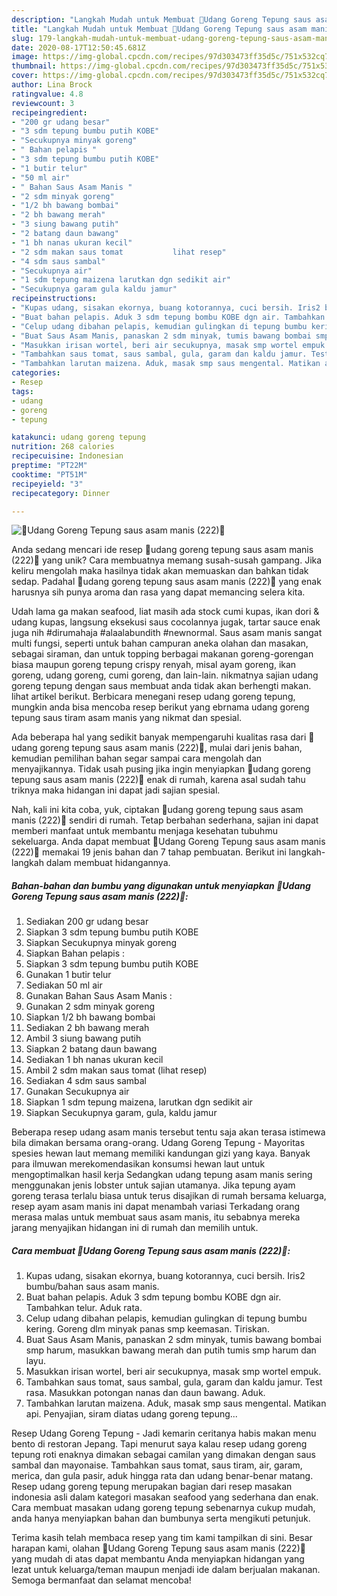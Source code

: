 ```yaml
---
description: "Langkah Mudah untuk Membuat 🦐Udang Goreng Tepung saus asam manis (222)🦐, Menggugah Selera"
title: "Langkah Mudah untuk Membuat 🦐Udang Goreng Tepung saus asam manis (222)🦐, Menggugah Selera"
slug: 179-langkah-mudah-untuk-membuat-udang-goreng-tepung-saus-asam-manis-222-menggugah-selera
date: 2020-08-17T12:50:45.681Z
image: https://img-global.cpcdn.com/recipes/97d303473ff35d5c/751x532cq70/🦐udang-goreng-tepung-saus-asam-manis-222🦐-foto-resep-utama.jpg
thumbnail: https://img-global.cpcdn.com/recipes/97d303473ff35d5c/751x532cq70/🦐udang-goreng-tepung-saus-asam-manis-222🦐-foto-resep-utama.jpg
cover: https://img-global.cpcdn.com/recipes/97d303473ff35d5c/751x532cq70/🦐udang-goreng-tepung-saus-asam-manis-222🦐-foto-resep-utama.jpg
author: Lina Brock
ratingvalue: 4.8
reviewcount: 3
recipeingredient:
- "200 gr udang besar"
- "3 sdm tepung bumbu putih KOBE"
- "Secukupnya minyak goreng"
- " Bahan pelapis "
- "3 sdm tepung bumbu putih KOBE"
- "1 butir telur"
- "50 ml air"
- " Bahan Saus Asam Manis "
- "2 sdm minyak goreng"
- "1/2 bh bawang bombai"
- "2 bh bawang merah"
- "3 siung bawang putih"
- "2 batang daun bawang"
- "1 bh nanas ukuran kecil"
- "2 sdm makan saus tomat           lihat resep"
- "4 sdm saus sambal"
- "Secukupnya air"
- "1 sdm tepung maizena larutkan dgn sedikit air"
- "Secukupnya garam gula kaldu jamur"
recipeinstructions:
- "Kupas udang, sisakan ekornya, buang kotorannya, cuci bersih. Iris2 bumbu/bahan saus asam manis."
- "Buat bahan pelapis. Aduk 3 sdm tepung bombu KOBE dgn air. Tambahkan telur. Aduk rata."
- "Celup udang dibahan pelapis, kemudian gulingkan di tepung bumbu kering. Goreng dlm minyak panas smp keemasan. Tiriskan."
- "Buat Saus Asam Manis, panaskan 2 sdm minyak, tumis bawang bombai smp harum, masukkan bawang merah dan putih tumis smp harum dan layu."
- "Masukkan irisan wortel, beri air secukupnya, masak smp wortel empuk."
- "Tambahkan saus tomat, saus sambal, gula, garam dan kaldu jamur. Test rasa. Masukkan potongan nanas dan daun bawang. Aduk."
- "Tambahkan larutan maizena. Aduk, masak smp saus mengental. Matikan api. Penyajian, siram diatas udang goreng tepung..."
categories:
- Resep
tags:
- udang
- goreng
- tepung

katakunci: udang goreng tepung 
nutrition: 268 calories
recipecuisine: Indonesian
preptime: "PT22M"
cooktime: "PT51M"
recipeyield: "3"
recipecategory: Dinner

---
```



![🦐Udang Goreng Tepung saus asam manis (222)🦐](https://img-global.cpcdn.com/recipes/97d303473ff35d5c/751x532cq70/🦐udang-goreng-tepung-saus-asam-manis-222🦐-foto-resep-utama.jpg)

Anda sedang mencari ide resep 🦐udang goreng tepung saus asam manis (222)🦐 yang unik? Cara membuatnya memang susah-susah gampang. Jika keliru mengolah maka hasilnya tidak akan memuaskan dan bahkan tidak sedap. Padahal 🦐udang goreng tepung saus asam manis (222)🦐 yang enak harusnya sih punya aroma dan rasa yang dapat memancing selera kita.

Udah lama ga makan seafood, liat masih ada stock cumi kupas, ikan dori &amp; udang kupas, langsung eksekusi saus cocolannya jugak, tartar sauce enak juga nih #dirumahaja #alaalabundith #newnormal. Saus asam manis sangat multi fungsi, seperti untuk bahan campuran aneka olahan dan masakan, sebagai siraman, dan untuk topping berbagai makanan goreng-gorengan biasa maupun goreng tepung crispy renyah, misal ayam goreng, ikan goreng, udang goreng, cumi goreng, dan lain-lain. nikmatnya sajian udang goreng tepung dengan saus membuat anda tidak akan berhengti makan. lihat artikel berikut. Berbicara menegani resep udang goreng tepung, mungkin anda bisa mencoba resep berikut yang ebrnama udang goreng tepung saus tiram asam manis yang nikmat dan spesial.

Ada beberapa hal yang sedikit banyak mempengaruhi kualitas rasa dari 🦐udang goreng tepung saus asam manis (222)🦐, mulai dari jenis bahan, kemudian pemilihan bahan segar sampai cara mengolah dan menyajikannya. Tidak usah pusing jika ingin menyiapkan 🦐udang goreng tepung saus asam manis (222)🦐 enak di rumah, karena asal sudah tahu triknya maka hidangan ini dapat jadi sajian spesial.


Nah, kali ini kita coba, yuk, ciptakan 🦐udang goreng tepung saus asam manis (222)🦐 sendiri di rumah. Tetap berbahan sederhana, sajian ini dapat memberi manfaat untuk membantu menjaga kesehatan tubuhmu sekeluarga. Anda dapat membuat 🦐Udang Goreng Tepung saus asam manis (222)🦐 memakai 19 jenis bahan dan 7 tahap pembuatan. Berikut ini langkah-langkah dalam membuat hidangannya.

<!--inarticleads1-->

##### Bahan-bahan dan bumbu yang digunakan untuk menyiapkan 🦐Udang Goreng Tepung saus asam manis (222)🦐:

1. Sediakan 200 gr udang besar
1. Siapkan 3 sdm tepung bumbu putih KOBE
1. Siapkan Secukupnya minyak goreng
1. Siapkan  Bahan pelapis :
1. Siapkan 3 sdm tepung bumbu putih KOBE
1. Gunakan 1 butir telur
1. Sediakan 50 ml air
1. Gunakan  Bahan Saus Asam Manis :
1. Gunakan 2 sdm minyak goreng
1. Siapkan 1/2 bh bawang bombai
1. Sediakan 2 bh bawang merah
1. Ambil 3 siung bawang putih
1. Siapkan 2 batang daun bawang
1. Sediakan 1 bh nanas ukuran kecil
1. Ambil 2 sdm makan saus tomat           (lihat resep)
1. Sediakan 4 sdm saus sambal
1. Gunakan Secukupnya air
1. Siapkan 1 sdm tepung maizena, larutkan dgn sedikit air
1. Siapkan Secukupnya garam, gula, kaldu jamur


Beberapa resep udang asam manis tersebut tentu saja akan terasa istimewa bila dimakan bersama orang-orang. Udang Goreng Tepung - Mayoritas spesies hewan laut memang memiliki kandungan gizi yang kaya. Banyak para ilmuwan merekomendasikan konsumsi hewan laut untuk mengoptimalkan hasil kerja Sedangkan udang tepung asam manis sering menggunakan jenis lobster untuk sajian utamanya. Jika tepung ayam goreng terasa terlalu biasa untuk terus disajikan di rumah bersama keluarga, resep ayam asam manis ini dapat menambah variasi Terkadang orang merasa malas untuk membuat saus asam manis, itu sebabnya mereka jarang menyajikan hidangan ini di rumah dan memilih untuk. 

<!--inarticleads2-->

##### Cara membuat 🦐Udang Goreng Tepung saus asam manis (222)🦐:

1. Kupas udang, sisakan ekornya, buang kotorannya, cuci bersih. Iris2 bumbu/bahan saus asam manis.
1. Buat bahan pelapis. Aduk 3 sdm tepung bombu KOBE dgn air. Tambahkan telur. Aduk rata.
1. Celup udang dibahan pelapis, kemudian gulingkan di tepung bumbu kering. Goreng dlm minyak panas smp keemasan. Tiriskan.
1. Buat Saus Asam Manis, panaskan 2 sdm minyak, tumis bawang bombai smp harum, masukkan bawang merah dan putih tumis smp harum dan layu.
1. Masukkan irisan wortel, beri air secukupnya, masak smp wortel empuk.
1. Tambahkan saus tomat, saus sambal, gula, garam dan kaldu jamur. Test rasa. Masukkan potongan nanas dan daun bawang. Aduk.
1. Tambahkan larutan maizena. Aduk, masak smp saus mengental. Matikan api. Penyajian, siram diatas udang goreng tepung...


Resep Udang Goreng Tepung - Jadi kemarin ceritanya habis makan menu bento di restoran Jepang. Tapi menurut saya kalau resep udang goreng tepung roti enaknya dimakan sebagai camilan yang dimakan dengan saus sambal dan mayonaise. Tambahkan saus tomat, saus tiram, air, garam, merica, dan gula pasir, aduk hingga rata dan udang benar-benar matang. Resep udang goreng tepung merupakan bagian dari resep masakan indonesia asli dalam kategori masakan seafood yang sederhana dan enak. Cara membuat masakan udang goreng tepung sebenarnya cukup mudah, anda hanya menyiapkan bahan dan bumbunya serta mengikuti petunjuk. 

Terima kasih telah membaca resep yang tim kami tampilkan di sini. Besar harapan kami, olahan 🦐Udang Goreng Tepung saus asam manis (222)🦐 yang mudah di atas dapat membantu Anda menyiapkan hidangan yang lezat untuk keluarga/teman maupun menjadi ide dalam berjualan makanan. Semoga bermanfaat dan selamat mencoba!
